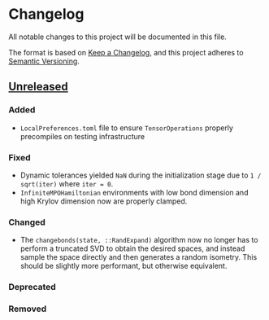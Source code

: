 # Changelog

All notable changes to this project will be documented in this file.

The format is based on [Keep a Changelog](https://keepachangelog.com/en/1.1.0/),
and this project adheres to [Semantic Versioning](https://semver.org/spec/v2.0.0.html).

## [Unreleased]

### Added

- `LocalPreferences.toml` file to ensure `TensorOperations` properly precompiles on testing
  infrastructure

### Fixed

- Dynamic tolerances yielded `NaN` during the initialization stage due to `1 / sqrt(iter)`
  where `iter = 0`.
- `InfiniteMPOHamiltonian` environments with low bond dimension and high Krylov dimension now are properly
  clamped.

### Changed

- The `changebonds(state, ::RandExpand)` algorithm now no longer has to perform a
  truncated SVD to obtain the desired spaces, and instead sample the space directly
  and then generates a random isometry. This should be slightly more performant, but
  otherwise equivalent.

### Deprecated

### Removed

[unreleased]: https://github.com/quantumkithub/pepskit.jl/compare/v0.13.8...HEAD
